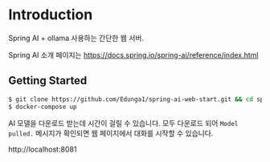 # Introduction

Spring AI + ollama 사용하는 간단한 웹 서버.

Spring AI 소개 페이지는 https://docs.spring.io/spring-ai/reference/index.html

## Getting Started

```bash
$ git clone https://github.com/Edunga1/spring-ai-web-start.git && cd spring-ai-web-start
$ docker-compose up
```

AI 모델을 다운로드 받는데 시간이 걸릴 수 있습니다.
모두 다운로드 되어 `Model pulled.` 메시지가 확인되면 웹 페이지에서 대화를 시작할 수 있습니다.

http://localhost:8081
